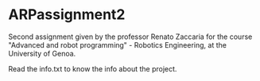 # ARPassignment2
Second assignment given by the professor Renato Zaccaria for the course "Advanced and robot programming" - Robotics Engineering, at the University of Genoa.

Read the info.txt to know the info about the project.


